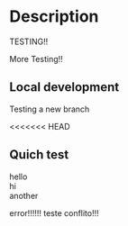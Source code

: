 # Description

TESTING!!


More Testing!!

## Local development

Testing a new branch

<<<<<<< HEAD
## Quich test

<div> hello </div>
<div> hi </div>
another


error!!!!!!
teste conflito!!!